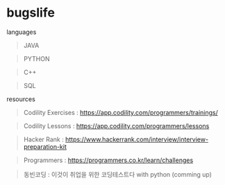 # bugslife

languages

> JAVA

> PYTHON

> C++

> SQL


resources

> Codility Exercises : https://app.codility.com/programmers/trainings/

> Codility Lessons : https://app.codility.com/programmers/lessons

> Hacker Rank : https://www.hackerrank.com/interview/interview-preparation-kit

> Programmers : https://programmers.co.kr/learn/challenges

> 동빈코딩 : 이것이 취업을 위한 코딩테스트다 with python (comming up)
